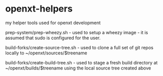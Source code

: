 openxt-helpers
==============

my helper tools used for openxt development

prep-system/prep-wheezy.sh - used to setup a wheezy image - it is assumed that sudo is configured for the user.

build-forks/create-source-tree.sh - used to clone a full set of git repos locally to ~/openxt/sources/$treename

build-forks/create-build-tree.sh - used to stage a fresh build directory at ~/openxt/builds/$treename using the local source tree created above
